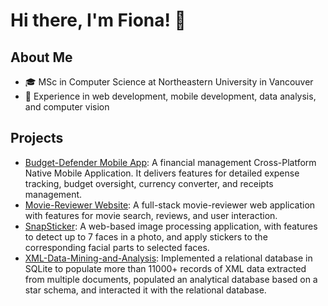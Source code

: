 # Hi there, I'm Fiona! 👋

## About Me
- 🎓 MSc in Computer Science at Northeastern University in Vancouver
- 💼 Experience in web development, mobile development, data analysis, and computer vision

## Projects
- [Budget-Defender Mobile App](https://github.com/FionaChen0506/Budget-Defender-Mobile-App): A financial management Cross-Platform Native Mobile Application. It delivers features for detailed expense tracking, budget oversight, currency converter, and receipts management.
- [Movie-Reviewer Website](https://github.com/FionaChen0506/webdev-project-react): A full-stack movie-reviewer web application with features for movie search, reviews, and user interaction.
- [SnapSticker](https://github.com/FionaChen0506/SnapSticker): A web-based image processing application, with features to detect up to 7 faces in a photo, and apply stickers to the corresponding facial parts to selected faces.
- [XML-Data-Mining-and-Analysis](https://github.com/FionaChen0506/XML-Data-Mining-and-Analysis): Implemented a relational database in SQLite to populate more than 11000+ records of XML
data extracted from multiple documents, populated an analytical database based on a star schema, and interacted it with the relational database.
